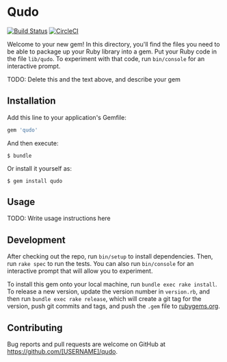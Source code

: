 # Qudo

[![Build Status](https://travis-ci.org/RuBAN-GT/qudo.svg?branch=master)](https://travis-ci.org/RuBAN-GT/qudo)
[![CircleCI](https://circleci.com/gh/RuBAN-GT/qudo.svg?style=svg)](https://circleci.com/gh/RuBAN-GT/qudo)

Welcome to your new gem! In this directory, you'll find the files you need to be able to package up your Ruby library into a gem. Put your Ruby code in the file `lib/qudo`. To experiment with that code, run `bin/console` for an interactive prompt.

TODO: Delete this and the text above, and describe your gem

## Installation

Add this line to your application's Gemfile:

```ruby
gem 'qudo'
```

And then execute:

    $ bundle

Or install it yourself as:

    $ gem install qudo

## Usage

TODO: Write usage instructions here

## Development

After checking out the repo, run `bin/setup` to install dependencies. Then, run `rake spec` to run the tests. You can also run `bin/console` for an interactive prompt that will allow you to experiment.

To install this gem onto your local machine, run `bundle exec rake install`. To release a new version, update the version number in `version.rb`, and then run `bundle exec rake release`, which will create a git tag for the version, push git commits and tags, and push the `.gem` file to [rubygems.org](https://rubygems.org).

## Contributing

Bug reports and pull requests are welcome on GitHub at https://github.com/[USERNAME]/qudo.
